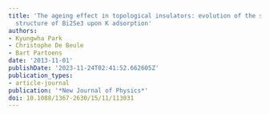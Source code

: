 ```yaml
---
title: 'The ageing effect in topological insulators: evolution of the surface electronic
  structure of Bi2Se3 upon K adsorption'
authors:
- Kyungwha Park
- Christophe De Beule
- Bart Partoens
date: '2013-11-01'
publishDate: '2023-11-24T02:41:52.662605Z'
publication_types:
- article-journal
publication: '*New Journal of Physics*'
doi: 10.1088/1367-2630/15/11/113031
---
```

